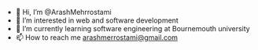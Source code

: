 - 👋 Hi, I’m @ArashMehrrostami
- 👀 I’m interested in web and software development
- 🌱 I’m currently learning software engineering at Bournemouth university
- 📫 How to reach me arashmerrostami@gmail.com

<!---
ArashMehrrostami/ArashMehrrostami is a ✨ special ✨ repository because its `README.md` (this file) appears on your GitHub profile.
You can click the Preview link to take a look at your changes.
--->
